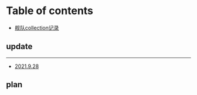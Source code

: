 # Table of contents

* [舰队collection记录](README.md)

## update

---

* [2021.9.28](2021.9.28.md)

## plan

